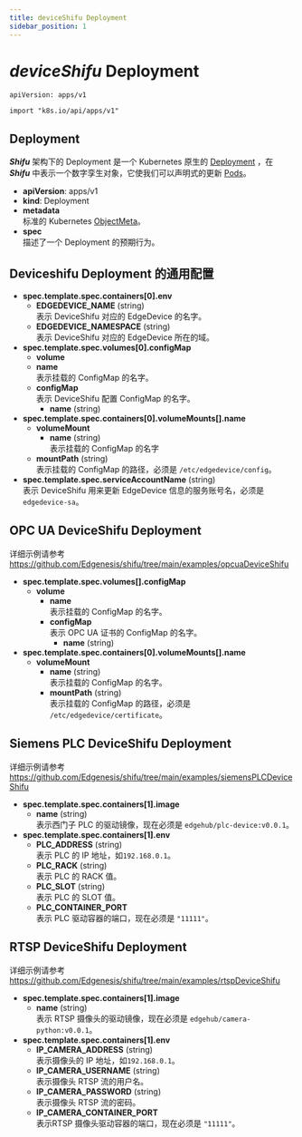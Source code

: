 ```yaml
---
title: deviceShifu Deployment
sidebar_position: 1
---
```


# ***deviceShifu*** Deployment

`apiVersion: apps/v1`

`import "k8s.io/api/apps/v1"`

## Deployment

***Shifu*** 架构下的 Deployment 是一个 Kubernetes 原生的 [Deployment](https://kubernetes.io/docs/reference/kubernetes-api/workload-resources/deployment-v1/) ，在 ***Shifu*** 中表示一个数字孪生对象，它使我们可以声明式的更新 [Pods](https://kubernetes.io/docs/reference/kubernetes-api/workload-resources/pod-v1/)。

- **apiVersion**: apps/v1
- **kind**: Deployment
- **metadata**<br/>标准的 Kubernetes [ObjectMeta](https://kubernetes.io/docs/reference/kubernetes-api/common-definitions/object-meta/#ObjectMeta)。
- **spec**<br/>描述了一个 Deployment 的预期行为。

## Deviceshifu Deployment 的通用配置

- **spec.template.spec.containers[0].env**
    - **EDGEDEVICE_NAME** (string)<br/>表示 DeviceShifu 对应的 EdgeDevice 的名字。
    - **EDGEDEVICE_NAMESPACE** (string)<br/>表示 DeviceShifu 对应的 EdgeDevice 所在的域。
- **spec.template.spec.volumes[0].configMap**
    - **volume**
    - **name**<br/>表示挂载的 ConfigMap 的名字。
    - **configMap**<br/>表示 DeviceShifu 配置 ConfigMap 的名字。
        - **name** (string)
- **spec.template.spec.containers[0].volumeMounts[].name**
    - **volumeMount**
        - **name** (string)<br/>表示挂载的 ConfigMap 的名字
    - **mountPath** (string)<br/>表示挂载的 ConfigMap 的路径，必须是 `/etc/edgedevice/config`。
- **spec.template.spec.serviceAccountName** (string)<br/>表示 DeviceShifu 用来更新 EdgeDevice 信息的服务账号名，必须是 `edgedevice-sa`。

## OPC UA DeviceShifu Deployment

详细示例请参考 https://github.com/Edgenesis/shifu/tree/main/examples/opcuaDeviceShifu

- **spec.template.spec.volumes[].configMap**
    - **volume**
        - **name**<br/>表示挂载的 ConfigMap 的名字。
        - **configMap**<br/>表示 OPC UA 证书的 ConfigMap 的名字。
            - **name** (string)
- **spec.template.spec.containers[0].volumeMounts[].name**
    - **volumeMount**
        - **name** (string)<br/>表示挂载的 ConfigMap 的名字。
        - **mountPath** (string)<br/>表示挂载的 ConfigMap 的路径，必须是 `/etc/edgedevice/certificate`。

## Siemens PLC DeviceShifu Deployment

详细示例请参考 https://github.com/Edgenesis/shifu/tree/main/examples/siemensPLCDeviceShifu

- **spec.template.spec.containers[1].image**
    - **name** (string)<br/>表示西门子 PLC 的驱动镜像，现在必须是 `edgehub/plc-device:v0.0.1`。
- **spec.template.spec.containers[1].env**
    - **PLC_ADDRESS** (string)<br/>表示 PLC 的 IP 地址，如`192.168.0.1`。
    - **PLC_RACK** (string)<br/>表示 PLC 的 RACK 值。
    - **PLC_SLOT** (string)<br/>表示 PLC 的 SLOT 值。
    - **PLC_CONTAINER_PORT**<br/>表示 PLC 驱动容器的端口，现在必须是 `"11111"`。

## RTSP DeviceShifu Deployment

详细示例请参考 https://github.com/Edgenesis/shifu/tree/main/examples/rtspDeviceShifu

- **spec.template.spec.containers[1].image**
    - **name** (string)<br/>表示 RTSP 摄像头的驱动镜像，现在必须是 `edgehub/camera-python:v0.0.1`。
- **spec.template.spec.containers[1].env**
    - **IP_CAMERA_ADDRESS** (string)<br/>表示摄像头的 IP 地址，如`192.168.0.1`。
    - **IP_CAMERA_USERNAME** (string)<br/>表示摄像头 RTSP 流的用户名。
    - **IP_CAMERA_PASSWORD** (string)<br/>表示摄像头 RTSP 流的密码。
    - **IP_CAMERA_CONTAINER_PORT**<br/>表示RTSP 摄像头驱动容器的端口，现在必须是 `"11111"`。
